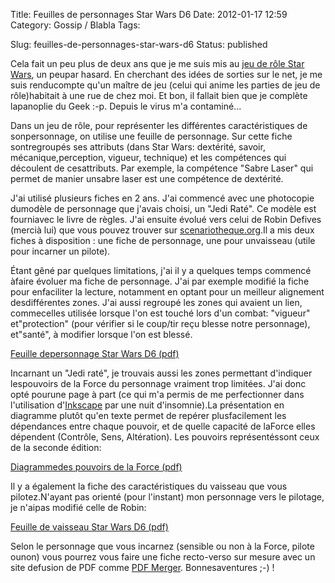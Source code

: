 Title: Feuilles de personnages Star Wars D6
Date: 2012-01-17 12:59
Category: Gossip / Blabla
Tags:

Slug: feuilles-de-personnages-star-wars-d6
Status: published

Cela fait un peu plus de deux ans que je me suis mis au [jeu de rôle Star Wars](\%22http://fr.wikipedia.org/wiki/Star_Wars_D6\%22), un peupar hasard. En cherchant des idées de sorties sur le net, je me suis renducompte qu'un maître de jeu (celui qui anime les parties de jeu de rôle)habitait à une rue de chez moi. Et bon, il fallait bien que je complète lapanoplie du Geek :-p. Depuis le virus m'a contaminé...  
  
Dans un jeu de rôle, pour représenter les différentes caractéristiques de sonpersonnage, on utilise une feuille de personnage. Sur cette fiche sontregroupés ses attributs (dans Star Wars: dextérité, savoir, mécanique,perception, vigueur, technique) et les compétences qui découlent de cesattributs. Par exemple, la compétence "Sabre Laser" qui permet de manier unsabre laser est une compétence de dextérité.  
  
J'ai utilisé plusieurs fiches en 2 ans. J'ai commencé avec une photocopie dumodèle de personnage que j'avais choisi, un "Jedi Raté". Ce modèle est fourniavec le livre de règles. J'ai ensuite évolué vers celui de Robin Defives (mercià lui) que vous pouvez trouver sur [scenariotheque.org](\%22http://www.scenariotheque.org/Document/info_doc.php?id_doc=2785%20\%22).Il a mis deux fiches à disposition : une fiche de personnage, une pour unvaisseau (utile pour incarner un pilote).  
  
Étant gêné par quelques limitations, j'ai il y a quelques temps commencé àfaire évoluer ma fiche de personnage. J'ai par exemple modifié la fiche pour enfaciliter la lecture, notamment en optant pour un meilleur alignement desdifférentes zones. J'ai aussi regroupé les zones qui avaient un lien, commecelles utilisée lorsque l'on est touché lors d'un combat: "vigueur" et"protection" (pour vérifier si le coup/tir reçu blesse notre personnage), et"santé", à modifier lorsque l'on est blessé.  
  
[Feuille depersonnage Star Wars D6 (pdf)](\%22/public/star_wars/star_wars_-_feuille_perso_v2.pdf\%22)  
  
Incarnant un "Jedi raté", je trouvais aussi les zones permettant d'indiquer lespouvoirs de la Force du personnage vraiment trop limitées. J'ai donc opté pourune page à part (ce qui m'a permis de me perfectionner dans l'utilisation d'[Inkscape](\%22http://inkscape.org/?lang=fr\%22) par une nuit d'insomnie).La présentation en diagramme plutôt qu'en texte permet de repérer plusfacilement les dépendances entre chaque pouvoir, et de quelle capacité de laForce elles dépendent (Contrôle, Sens, Altération). Les pouvoirs représentéssont ceux de la seconde édition:  
  
[Diagrammedes pouvoirs de la Force (pdf)](\%22/public/star_wars/star_wars_-_pouvoirs_de_la_force_v2.pdf\%22)  
  
Il y a également la fiche des caractéristiques du vaisseau que vous pilotez.N'ayant pas orienté (pour l'instant) mon personnage vers le pilotage, je n'aipas modifié celle de Robin:

[Feuille de vaisseau Star Wars D6 (pdf)](\%22http://www.scenariotheque.org/Fichiers/fdp/pdf/2785_FdP_SW%20_D6%20_Verso.pdf\%22)

Selon le personnage que vous incarnez (sensible ou non à la Force, pilote ounon) vous pourrez vous faire une fiche recto-verso sur mesure avec un site defusion de PDF comme [PDF Merger](\%22http://www.pdfmerger.org\%22). Bonnesaventures ;-) !
